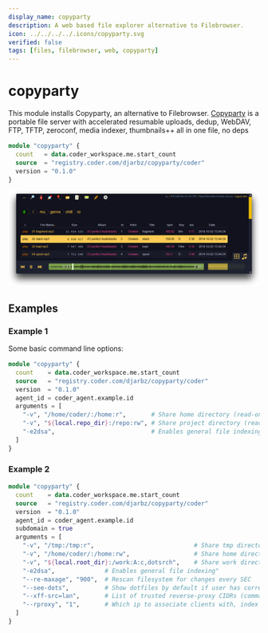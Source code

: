 ```yaml
---
display_name: copyparty
description: A web based file explorer alternative to Filebrowser.
icon: ../../../../.icons/copyparty.svg
verified: false
tags: [files, filebrowser, web, copyparty]
---
```


# copyparty

<!-- Describes what this module does -->

This module installs Copyparty, an alternative to Filebrowser.
[Copyparty](https://github.com/9001/copyparty) is a portable file server with accelerated resumable uploads, dedup, WebDAV, FTP, TFTP, zeroconf, media indexer, thumbnails++ all in one file, no deps

```tf
module "copyparty" {
  count   = data.coder_workspace.me.start_count
  source  = "registry.coder.com/djarbz/copyparty/coder"
  version = "0.1.0"
}
```

<!-- Add a screencast or screenshot here  put them in .images directory -->

![copyparty-browser-fs8](../../.images/copyparty_screenshot.png)

## Examples

### Example 1

Some basic command line options:

```tf
module "copyparty" {
  count    = data.coder_workspace.me.start_count
  source   = "registry.coder.com/djarbz/copyparty/coder"
  version  = "0.1.0"
  agent_id = coder_agent.example.id
  arguments = [
    "-v", "/home/coder/:/home:r",       # Share home directory (read-only)
    "-v", "${local.repo_dir}:/repo:rw", # Share project directory (read-write)
    "-e2dsa",                           # Enables general file indexing"
  ]
}
```

### Example 2

```tf
module "copyparty" {
  count    = data.coder_workspace.me.start_count
  source   = "registry.coder.com/djarbz/copyparty/coder"
  version  = "0.1.0"
  agent_id = coder_agent.example.id
  subdomain = true
  arguments = [
    "-v", "/tmp:/tmp:r",                            # Share tmp directory (read-only)
    "-v", "/home/coder/:/home:rw",                  # Share home directory (read-write)
    "-v", "${local.root_dir}:/work:A:c,dotsrch",    # Share work directory (All Perms)
    "-e2dsa",              # Enables general file indexing"
    "--re-maxage", "900",  # Rescan filesystem for changes every SEC
    "--see-dots",          # Show dotfiles by default if user has correct permissions on volume
    "--xff-src=lan",       # List of trusted reverse-proxy CIDRs (comma-separated) or `lan` for private IPs.
    "--rproxy", "1",       # Which ip to associate clients with, index of X-FWD IP.
  ]
}
```
